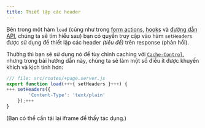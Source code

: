 ```yaml
---
title: Thiết lập các header
---
```


Bên trong một hàm `load` (cũng như trong [form actions](the-form-element), [hooks](handle) và [đường dẫn API](get-handlers), chúng ta sẽ tìm hiểu sau) bạn có quyền truy cập vào hàm `setHeaders` được sử dụng để thiết lập các header _(tiêu đề)_ trên response (phản hồi).

Thường thì bạn sẽ sử dụng nó để tùy chỉnh caching với [`Cache-Control`](https://developer.mozilla.org/en-US/docs/Web/HTTP/Headers/Cache-Control), nhưng trong bài hướng dẫn này, chúng ta sẽ làm một số điều ít được khuyến khích và kịch tính hơn:

```js
/// file: src/routes/+page.server.js
export function load(+++{ setHeaders }+++) {
+++	setHeaders({
		'Content-Type': 'text/plain'
	});+++
}
```

(Bạn có thể cần tải lại iframe để thấy tác dụng.)
